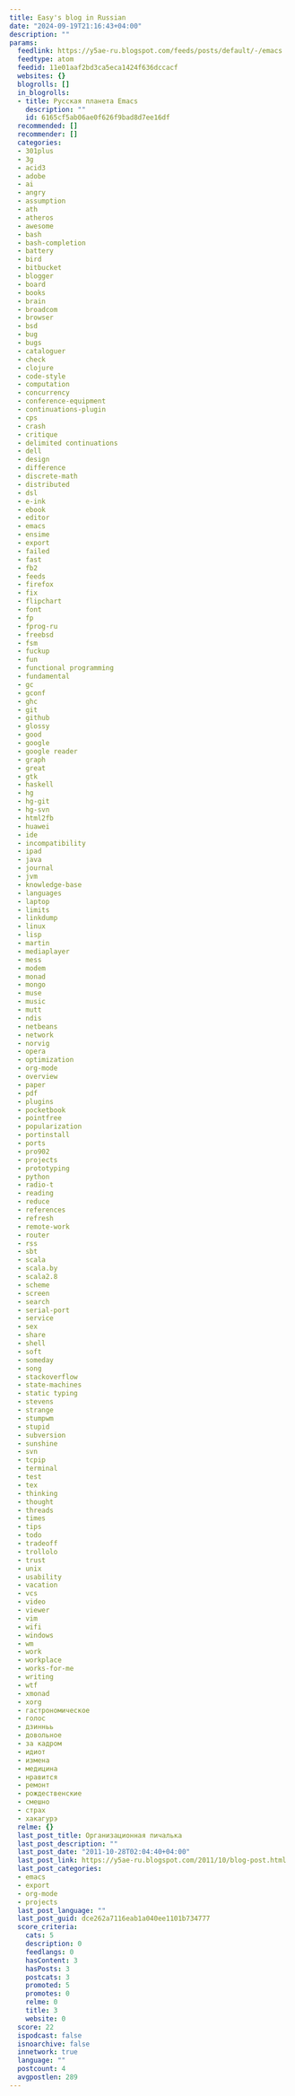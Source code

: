 ```yaml
---
title: Easy's blog in Russian
date: "2024-09-19T21:16:43+04:00"
description: ""
params:
  feedlink: https://y5ae-ru.blogspot.com/feeds/posts/default/-/emacs
  feedtype: atom
  feedid: 11e01aaf2bd3ca5eca1424f636dccacf
  websites: {}
  blogrolls: []
  in_blogrolls:
  - title: Русская планета Emacs
    description: ""
    id: 6165cf5ab06ae0f626f9bad8d7ee16df
  recommended: []
  recommender: []
  categories:
  - 301plus
  - 3g
  - acid3
  - adobe
  - ai
  - angry
  - assumption
  - ath
  - atheros
  - awesome
  - bash
  - bash-completion
  - battery
  - bird
  - bitbucket
  - blogger
  - board
  - books
  - brain
  - broadcom
  - browser
  - bsd
  - bug
  - bugs
  - cataloguer
  - check
  - clojure
  - code-style
  - computation
  - concurrency
  - conference-equipment
  - continuations-plugin
  - cps
  - crash
  - critique
  - delimited continuations
  - dell
  - design
  - difference
  - discrete-math
  - distributed
  - dsl
  - e-ink
  - ebook
  - editor
  - emacs
  - ensime
  - export
  - failed
  - fast
  - fb2
  - feeds
  - firefox
  - fix
  - flipchart
  - font
  - fp
  - fprog-ru
  - freebsd
  - fsm
  - fuckup
  - fun
  - functional programming
  - fundamental
  - gc
  - gconf
  - ghc
  - git
  - github
  - glossy
  - good
  - google
  - google reader
  - graph
  - great
  - gtk
  - haskell
  - hg
  - hg-git
  - hg-svn
  - html2fb
  - huawei
  - ide
  - incompatibility
  - ipad
  - java
  - journal
  - jvm
  - knowledge-base
  - languages
  - laptop
  - limits
  - linkdump
  - linux
  - lisp
  - martin
  - mediaplayer
  - mess
  - modem
  - monad
  - mongo
  - muse
  - music
  - mutt
  - ndis
  - netbeans
  - network
  - norvig
  - opera
  - optimization
  - org-mode
  - overview
  - paper
  - pdf
  - plugins
  - pocketbook
  - pointfree
  - popularization
  - portinstall
  - ports
  - pro902
  - projects
  - prototyping
  - python
  - radio-t
  - reading
  - reduce
  - references
  - refresh
  - remote-work
  - router
  - rss
  - sbt
  - scala
  - scala.by
  - scala2.8
  - scheme
  - screen
  - search
  - serial-port
  - service
  - sex
  - share
  - shell
  - soft
  - someday
  - song
  - stackoverflow
  - state-machines
  - static typing
  - stevens
  - strange
  - stumpwm
  - stupid
  - subversion
  - sunshine
  - svn
  - tcpip
  - terminal
  - test
  - tex
  - thinking
  - thought
  - threads
  - times
  - tips
  - todo
  - tradeoff
  - trollolo
  - trust
  - unix
  - usability
  - vacation
  - vcs
  - video
  - viewer
  - vim
  - wifi
  - windows
  - wm
  - work
  - workplace
  - works-for-me
  - writing
  - wtf
  - xmonad
  - xorg
  - гастрономическое
  - голос
  - дзинньь
  - довольное
  - за кадром
  - идиот
  - измена
  - медицина
  - нравится
  - ремонт
  - рождественские
  - смешно
  - страх
  - хакагурэ
  relme: {}
  last_post_title: Организационная пичалька
  last_post_description: ""
  last_post_date: "2011-10-28T02:04:40+04:00"
  last_post_link: https://y5ae-ru.blogspot.com/2011/10/blog-post.html
  last_post_categories:
  - emacs
  - export
  - org-mode
  - projects
  last_post_language: ""
  last_post_guid: dce262a7116eab1a040ee1101b734777
  score_criteria:
    cats: 5
    description: 0
    feedlangs: 0
    hasContent: 3
    hasPosts: 3
    postcats: 3
    promoted: 5
    promotes: 0
    relme: 0
    title: 3
    website: 0
  score: 22
  ispodcast: false
  isnoarchive: false
  innetwork: true
  language: ""
  postcount: 4
  avgpostlen: 289
---
```

